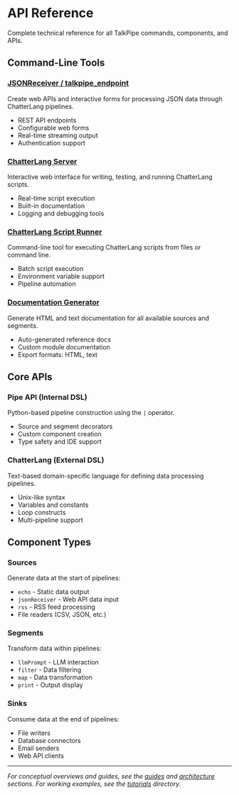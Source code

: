 # API Reference

Complete technical reference for all TalkPipe commands, components, and APIs.

## Command-Line Tools

### [JSONReceiver / talkpipe_endpoint](jsonreceiver.md)
Create web APIs and interactive forms for processing JSON data through ChatterLang pipelines.
- REST API endpoints
- Configurable web forms  
- Real-time streaming output
- Authentication support

### [ChatterLang Server](chatterlang-server.md)
Interactive web interface for writing, testing, and running ChatterLang scripts.
- Real-time script execution
- Built-in documentation
- Logging and debugging tools

### [ChatterLang Script Runner](chatterlang-script.md)
Command-line tool for executing ChatterLang scripts from files or command line.
- Batch script execution
- Environment variable support
- Pipeline automation

### [Documentation Generator](talkpipe-ref.md)
Generate HTML and text documentation for all available sources and segments.
- Auto-generated reference docs
- Custom module documentation
- Export formats: HTML, text

## Core APIs

### Pipe API (Internal DSL)
Python-based pipeline construction using the `|` operator.
- Source and segment decorators
- Custom component creation
- Type safety and IDE support

### ChatterLang (External DSL)
Text-based domain-specific language for defining data processing pipelines.
- Unix-like syntax
- Variables and constants
- Loop constructs
- Multi-pipeline support

## Component Types

### Sources
Generate data at the start of pipelines:
- `echo` - Static data output
- `jsonReceiver` - Web API data input
- `rss` - RSS feed processing
- File readers (CSV, JSON, etc.)

### Segments  
Transform data within pipelines:
- `llmPrompt` - LLM interaction
- `filter` - Data filtering
- `map` - Data transformation
- `print` - Output display

### Sinks
Consume data at the end of pipelines:
- File writers
- Database connectors
- Email senders
- Web API clients

---

*For conceptual overviews and guides, see the [guides](../guides/) and [architecture](../architecture/) sections. For working examples, see the [tutorials](../tutorials/) directory.*